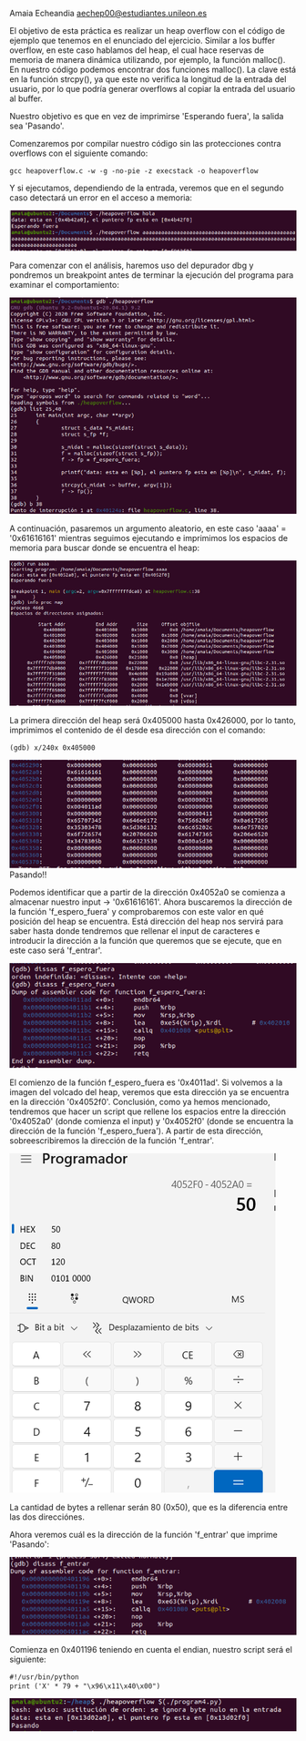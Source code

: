 Amaia Echeandia
aechep00@estudiantes.unileon.es

El objetivo de esta práctica es realizar un heap overflow con el código de ejemplo que tenemos en el enunciado del ejercicio.
Similar a los buffer overflow, en este caso hablamos del heap, el cual hace reservas de memoria de manera dinámica utilizando, por ejemplo, la función malloc(). 
En nuestro código podemos encontrar dos funciones malloc(). 
La clave está en la función strcpy(), ya que este no verifica la longitud de la entrada del usuario, por lo que podría generar overflows al copiar la entrada del usuario al buffer.

Nuestro objetivo es que en vez de imprimirse 'Esperando fuera', la salida sea 'Pasando'.

Comenzaremos por compilar nuestro código sin las protecciones contra overflows con el siguiente comando:
```
gcc heapoverflow.c -w -g -no-pie -z execstack -o heapoverflow
```

Y si ejecutamos, dependiendo de la entrada, veremos que en el segundo caso detectará un error en el acceso a memoria:

![1](Capturas/1.png)

Para comenzar con el análisis, haremos uso del depurador dbg y pondremos un breakpoint antes de terminar la ejecución del programa para examinar el comportamiento:

![2](Capturas/2.png)

A continuación, pasaremos un argumento aleatorio, en este caso 'aaaa' = '0x61616161' mientras seguimos ejecutando e imprimimos los espacios de memoria para buscar donde se encuentra el heap:

![3](Capturas/3.png)

La primera dirección del heap será 0x405000 hasta 0x426000, por lo tanto, imprimimos el contenido de él desde esa dirección con el comando:
```
(gdb) x/240x 0x405000
```

![4](Capturas/4.png)
Pasando!!

Podemos identificar que a partir de la dirección 0x4052a0 se comienza a almacenar nuestro input -> '0x61616161'. Ahora buscaremos la dirección de la función 'f_espero_fuera' y comprobaremos con este valor en qué posición del heap se encuentra. Está dirección del heap nos servirá para saber hasta donde tendremos que rellenar el input de caracteres e introducir la dirección a la función que queremos que se ejecute, que en este caso será 'f_entrar'.

![5](Capturas/5.png)

El comienzo de la función f_espero_fuera es '0x4011ad'. Si volvemos a la imagen del volcado del heap, veremos que esta dirección ya se encuentra en la dirección '0x4052f0'.
Conclusión, como ya hemos mencionado, tendremos que hacer un script que rellene los espacios entre la dirección '0x4052a0' (donde comienza el input) y '0x4052f0' (donde se encuentra la dirección de la función 'f_espero_fuera'). A partir de esta dirección, sobreescribiremos la dirección de la función 'f_entrar'.

![6](Capturas/6.png)

La cantidad de bytes a rellenar serán 80 (0x50), que es la diferencia entre las dos direcciónes. 

Ahora veremos cuál es la dirección de la función 'f_entrar' que imprime 'Pasando':

![7](Capturas/7.png)

Comienza en 0x401196 teniendo en cuenta el endian, nuestro script será el siguiente:
```
#!/usr/bin/python
print ('X' * 79 + "\x96\x11\x40\x00")
```
![8](Capturas/8.png)

